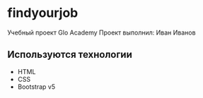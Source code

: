# findyourjob
Учебный проект Glo Academy
Проект выполнил: Иван Иванов

## Используются технологии
- HTML 
- CSS 
- Bootstrap v5
